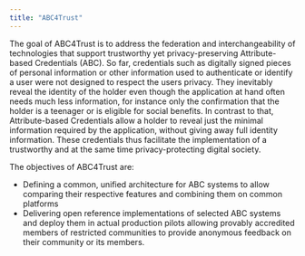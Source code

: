 ```yaml
---
title: "ABC4Trust"
---
```


The goal of ABC4Trust is to address the federation and interchangeability of technologies that support trustworthy yet privacy-preserving Attribute-based Credentials (ABC). So far, credentials such as digitally signed pieces of personal information or other information used to authenticate or identify a user were not designed to respect the users privacy. They inevitably reveal the identity of the holder even though the application at hand often needs much less information, for instance only the confirmation that the holder is a teenager or is eligible for social benefits. In contrast to that, Attribute-based Credentials allow a holder to reveal just the minimal information required by the application, without giving away full identity information. These credentials thus facilitate the implementation of a trustworthy and at the same time privacy-protecting digital society.

The objectives of ABC4Trust are:
* Defining a common, unified architecture for ABC systems to allow comparing their respective features and combining them on common platforms
* Delivering open reference implementations of selected ABC systems and deploy them in actual production pilots allowing provably accredited members of restricted communities to provide anonymous feedback on their community or its members.

